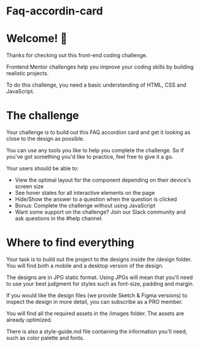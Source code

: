 # Faq-accordin-card


# Welcome! 👋

Thanks for checking out this front-end coding challenge.

Frontend Mentor challenges help you improve your coding skills by building realistic projects.

To do this challenge, you need a basic understanding of HTML, CSS and JavaScript.

# The challenge
Your challenge is to build out this FAQ accordion card and get it looking as close to the design as possible.

You can use any tools you like to help you complete the challenge. So if you've got something you'd like to practice, feel free to give it a go.

Your users should be able to:

* View the optimal layout for the component depending on their device's screen size
* See hover states for all interactive elements on the page
* Hide/Show the answer to a question when the question is clicked
* Bonus: Complete the challenge without using JavaScript
* Want some support on the challenge? Join our Slack community and ask questions in the #help channel.

# Where to find everything

Your task is to build out the project to the designs inside the /design folder. You will find both a mobile and a desktop version of the design.

The designs are in JPG static format. Using JPGs will mean that you'll need to use your best judgment for styles such as font-size, padding and margin.

If you would like the design files (we provide Sketch & Figma versions) to inspect the design in more detail, you can subscribe as a PRO member.

You will find all the required assets in the /images folder. The assets are already optimized.

There is also a style-guide.md file containing the information you'll need, such as color palette and fonts.

